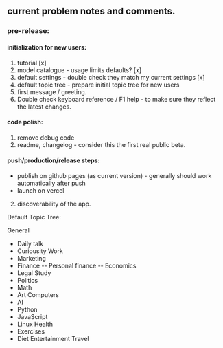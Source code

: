## current problem notes and comments.

### pre-release:


#### initialization for new users:
1. tutorial [x]
2. model catalogue - usage limits defaults? [x]
3. default settings - double check they match my current settings [x]
4. default topic tree - prepare initial topic tree for new users
5. first message / greeting.
6. Double check keyboard reference / F1 help - to make sure they reflect the latest changes.

#### code polish:
1. remove debug code
2. readme, changelog - consider this the first real public beta.

#### push/production/release steps:
- publish on github pages (as current version) - generally should work automatically after push
- launch on vercel

2. discoverability of the app.


Default Topic Tree:

General
- Daily talk
- Curiousity
Work
- Marketing
- Finance
-- Personal finance
-- Economics
- Legal
Study
- Politics
- Math
- Art
Computers
- AI
- Python
- JavaScript
- Linux
Health
- Exercises
- Diet
Entertainment
Travel